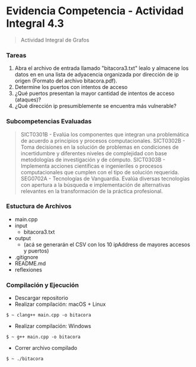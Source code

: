 # Evidencia Competencia - Actividad Integral 4.3 #
> Actividad Integral de Grafos

### Tareas ###
1. Abra el archivo de entrada llamado "bitacora3.txt" lealo y almacene los datos en en una lista de adyacencia organizada por dirección de ip origen (Formato del archivo bitacora.pdf).
2. Determine los puertos con intentos de acceso
3. ¿Qué puertos  presentan la mayor cantidad de intentos de acceso (ataques)?
4. ¿Qué dirección ip presumiblemente se encuentra más vulnerable?

### Subcompetencias Evaluadas ###
> SICT0301B - Evalúa los componentes que integran una problemática de acuerdo a principios y procesos computacionales.
> SICT0302B - Toma decisiones en la solución de problemas en condiciones de incertidumbre y diferentes niveles de complejidad con base metodologías de investigación y de cómputo.
> SICT0303B - Implementa acciones científicas e ingenieriles o procesos computacionales que cumplen con el tipo de solución requerida.
> SEG0702A - Tecnologías de Vanguardia. Evalúa diversas tecnologías con apertura a la búsqueda e implementación de alternativas relevantes en la transformación de la práctica profesional.

### Estuctura de Archivos ###
- main.cpp
- input
    - bitacora3.txt
- output
    - (acá se generarán el CSV con los 10 ipAddress de mayores accesos y puertos)
- .gitignore
- README.md
- reflexiones

### Compilación y Ejecución ###
* Descargar repositorio
* Realizar compilación: macOS + Linux
```
$ ~ clang++ main.cpp -o bitacora
```
* Realizar compilación: Windows
```
$ ~ g++ main.cpp -o bitacora
```
* Correr archivo compilado 
```
$ ~ ./bitacora
```
